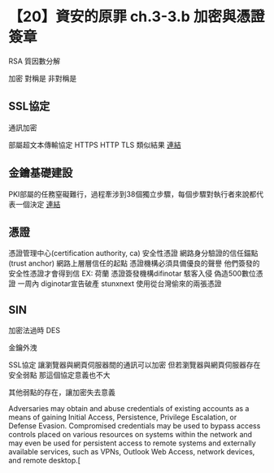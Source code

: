 # 【20】資安的原罪 ch.3-3.b 加密與憑證簽章


RSA 質因數分解

加密
對稱是
非對稱是

## SSL協定
通訊加密

部屬超文本傳輸協定 HTTPS
HTTP TLS 類似結果 [連結](https://www.usenix.org/conference/usenixsecurity17/technical-sessions/presentation/krombholz)

## 金鑰基礎建設
PKI部屬的任務窒礙難行，過程牽涉到38個獨立步驟，每個步驟對執行者來說都代表一個決定 [連結](https://faculty.cc.gatech.edu/~beki/j7.pdf)

## 憑證
憑證管理中心(certification authority, ca)
安全性憑證 網路身分驗證的信任錨點(trust anchor) 網路上層層信任的起點 
憑證機構必須具備優良的聲譽 他們簽發的安全性憑證才會得到信
EX: 荷蘭 憑證簽發機構difinotar 駭客入侵 偽造500數位憑證 一周內 diginotar宣告破產
stunxnext 使用從台灣偷來的兩張憑證

## SIN

加密法過時 DES 

金鑰外洩

SSL協定 讓瀏覽器與網頁伺服器間的通訊可以加密 但若瀏覽器與網頁伺服器存在安全弱點 那這個協定意義也不大

其他弱點的存在，讓加密失去意義

Adversaries may obtain and abuse credentials of existing accounts as a means of gaining Initial Access, Persistence, Privilege Escalation, or Defense Evasion. Compromised credentials may be used to bypass access controls placed on various resources on systems within the network and may even be used for persistent access to remote systems and externally available services, such as VPNs, Outlook Web Access, network devices, and remote desktop.[
